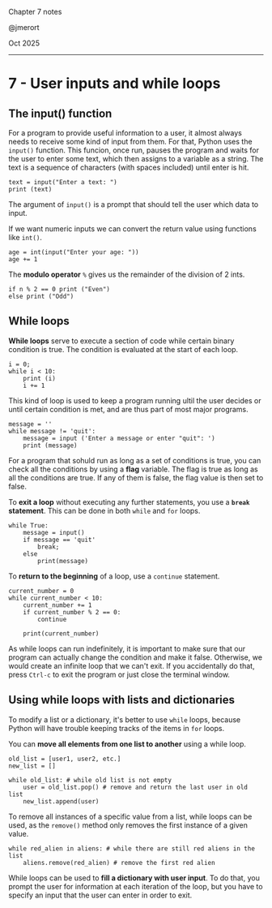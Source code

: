 Chapter 7 notes

@jmerort

Oct 2025
___

# 7 - User inputs and while loops
## The input() function
For a program to provide useful information to a user, it almost always needs to receive some kind of input from them. For that, Python uses the `input()` function. This funcion, once run, pauses the program and waits for the user to enter some text, which then assigns to a variable as a string. The text is a sequence of characters (with spaces included) until enter is hit.
```
text = input("Enter a text: ")
print (text)
```
The argument of `input()` is a prompt that should tell the user which data to input.

If we want numeric inputs we can convert the return value using functions like `int()`.
```
age = int(input("Enter your age: "))
age += 1
```

The **modulo operator** `%` gives us the remainder of the division of 2 ints.
```
if n % 2 == 0 print ("Even")
else print ("Odd")
```

## While loops
**While loops** serve to execute a section of code while certain binary condition is true. The condition is evaluated at the start of each loop.
```
i = 0;
while i < 10:
	print (i)
	i += 1
```

This kind of loop is used to keep a program running ultil the user decides or until certain condition is met, and are thus part of most major programs.
```
message = ''
while message != 'quit':
	message = input ('Enter a message or enter "quit": ')
	print (message)
```

For a program that sohuld run as long as a set of conditions is true, you can check all the conditions by using a **flag** variable. The flag is true as long as all the conditions are true. If any of them is false, the flag value is then set to false.

To **exit a loop** without executing any further statements, you use a **`break` statement**. This can be done in both `while` and `for` loops.
```
while True:
	message = input()
	if message == 'quit'
		break;
	else 
		print(message)
```

To **return to the beginning** of a loop, use a `continue` statement.
```
current_number = 0
while current_number < 10:
	current_number += 1
	if current_number % 2 == 0:
		continue
		
	print(current_number)
```

As while loops can run indefinitely, it is important to make sure that our program can actually change the condition and make it false. Otherwise, we would create an infinite loop that we can't exit. If you accidentally do that, press `Ctrl-c` to exit the program or just close the terminal window.

## Using while loops with lists and dictionaries
To modify a list or a dictionary, it's better to use `while` loops, because Python will have trouble keeping tracks of the items in `for` loops.

You can **move all elements from one list to another** using a while loop.
```
old_list = [user1, user2, etc.]
new_list = []

while old_list: # while old list is not empty
	user = old_list.pop() # remove and return the last user in old list
	new_list.append(user)
```

To remove all instances of a specific value from a list, while loops can be used, as the `remove()` method only removes the first instance of a given value.
```
while red_alien in aliens: # while there are still red aliens in the list
	aliens.remove(red_alien) # remove the first red alien
```

While loops can be used to **fill a dictionary with user input**. To do that, you prompt the user for information at each iteration of the loop, but you have to specify an input that the user can enter in order to exit.
